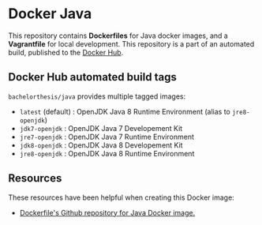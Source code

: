 # Docker Java

This repository contains **Dockerfiles** for Java docker images, and a **Vagrantfile** for local development. This repository is a part of an automated build, published to the [Docker Hub][docker_hub_repository].

[docker_hub_repository]: https://registry.hub.docker.com/u/bachelorthesis/java/

## Docker Hub automated build tags

`bachelorthesis/java` provides multiple tagged images:

* `latest` (default) : OpenJDK Java 8 Runtime Environment (alias to `jre8-openjdk`)
* `jdk7-openjdk` : OpenJDK Java 7 Developement Kit
* `jre7-openjdk` : OpenJDK Java 7 Runtime Environment
* `jdk8-openjdk` : OpenJDK Java 8 Developement Kit
* `jre8-openjdk` : OpenJDK Java 8 Runtime Environment

## Resources

These resources have been helpful when creating this Docker image:

* [Dockerfile's Github repository for Java Docker image.][github_repository_dockerfile_java]

[github_repository_dockerfile_java]: https://github.com/dockerfile/java